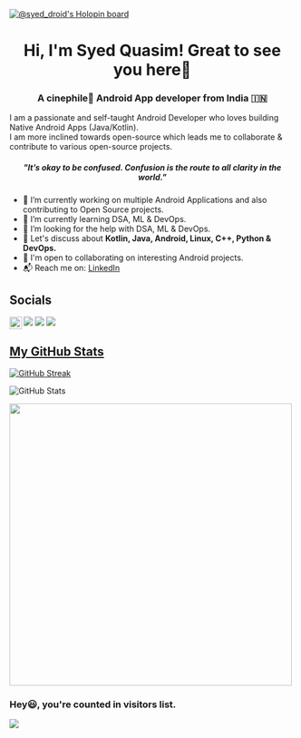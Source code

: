 [![@syed_droid's Holopin board](https://holopin.me/syed_droid)](https://holopin.io/@syed_droid)

  <h1 align="center">Hi, I'm Syed Quasim! Great to see you here👋</h1>
  <h3 align="center">A cinephile🤖 Android App developer from India 🇮🇳</h3>
 
I am a passionate and self-taught Android Developer who loves building Native Android Apps (Java/Kotlin).<br>
I am more inclined towards open-source which leads me to collaborate & contribute to various open-source projects.

 <h5 align="center"><b><i>"It’s okay to be confused. Confusion is the route to all clarity in the world."</i></b></h5>

- 🔭 I’m currently working on multiple Android Applications and also contributing to Open Source projects.<br>
- 🌱 I’m currently learning DSA, ML & DevOps.<br>
- 🤔 I’m looking for the help with DSA, ML & DevOps.<br>
- 💬 Let's discuss about **Kotlin, Java, Android, Linux, C++, Python & DevOps.**
- 🤝 I'm open to collaborating on interesting Android projects.
- 📬 Reach me on: <a href="www.linkedin.com/in/syedmdquasim-3008"> LinkedIn </a>

## Socials
<p>
<a href="https://www.linkedin.com/in/syedmdquasim-3008/"><img src="https://img.shields.io/badge/LinkedIn-0077B5?style=for-the-badge&logo=linkedin&logoColor=white"></a>
<a href="mailto:smquasim016@gmail.com"><img src="https://img.shields.io/badge/Gmail-D14836?style=for-the-badge&logo=gmail&logoColor=white"></a>
<a href="https://twitter.com/iam_quasim"><img src="https://img.shields.io/badge/Twitter-1DA1F2?style=for-the-badge&logo=twitter&logoColor=white"></a> 
  <a href="https://discord.com/channels/@me/Quasim#0851">
  <img align="left" alt="Quasim's Discord" width="22px" src="https://raw.githubusercontent.com/peterthehan/peterthehan/master/assets/discord.svg" />
    
</p>

## My GitHub Stats

[![GitHub Streak](http://github-readme-streak-stats.herokuapp.com?user=HawkItzme&theme=aura&date_format=j%20M%5B%20Y%5D)](https://git.io/streak-stats)

![GitHub Stats](https://github-readme-stats.vercel.app/api?username=HawkItzme&theme=aura&show_icons=true)

<div align="left">
<img src="https://github-readme-stats.vercel.app/api/top-langs/?username=HawkItzme&layout=compact&theme=aura&count_private=true" /width=498>
</div>

### Hey😃, you're counted  in visitors list. 

![](https://komarev.com/ghpvc/?username=HawkItzme&style=for-the-badge)

<!---
HawkItzme/HawkItzme is a ✨ special ✨ repository because its `README.md` (this file) appears on your GitHub profile.
You can click the Preview link to take a look at your changes.
--->
